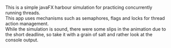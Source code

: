 This is a simple javaFX harbour simulation for practicing concurrently running threads. <br />
This app uses mechanisms such as semaphores, flags and locks for thread action management. <br />
While the simulation is sound, there were some slips in the animation due to the short deadline, so take it with a grain of salt and rather look at the console output. <br />
